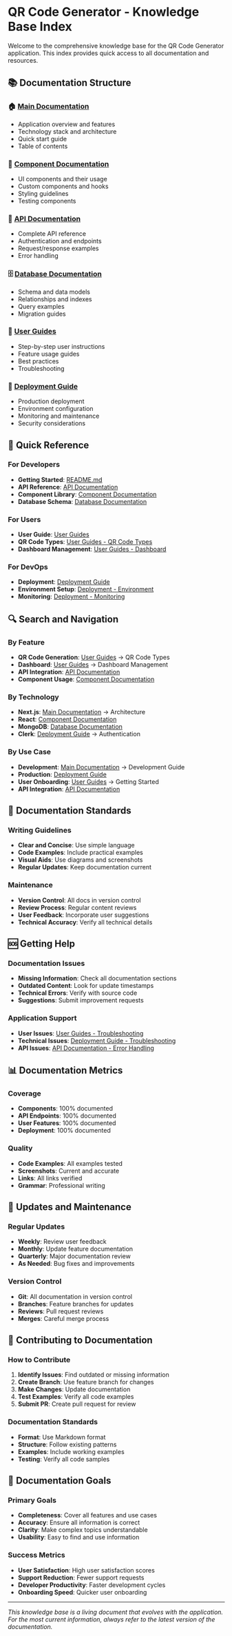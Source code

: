 # QR Code Generator - Knowledge Base Index

Welcome to the comprehensive knowledge base for the QR Code Generator application. This index provides quick access to all documentation and resources.

## 📚 Documentation Structure

### 🏠 [Main Documentation](README.md)
- Application overview and features
- Technology stack and architecture
- Quick start guide
- Table of contents

### 🧩 [Component Documentation](components.md)
- UI components and their usage
- Custom components and hooks
- Styling guidelines
- Testing components

### 🔌 [API Documentation](api.md)
- Complete API reference
- Authentication and endpoints
- Request/response examples
- Error handling

### 🗄️ [Database Documentation](database.md)
- Schema and data models
- Relationships and indexes
- Query examples
- Migration guides

### 👥 [User Guides](user-guides.md)
- Step-by-step user instructions
- Feature usage guides
- Best practices
- Troubleshooting

### 🚀 [Deployment Guide](deployment.md)
- Production deployment
- Environment configuration
- Monitoring and maintenance
- Security considerations

## 🎯 Quick Reference

### For Developers
- **Getting Started**: [README.md](README.md#getting-started)
- **API Reference**: [API Documentation](api.md)
- **Component Library**: [Component Documentation](components.md)
- **Database Schema**: [Database Documentation](database.md)

### For Users
- **User Guide**: [User Guides](user-guides.md)
- **QR Code Types**: [User Guides - QR Code Types](user-guides.md#qr-code-types-guide)
- **Dashboard Management**: [User Guides - Dashboard](user-guides.md#dashboard-management)

### For DevOps
- **Deployment**: [Deployment Guide](deployment.md)
- **Environment Setup**: [Deployment - Environment](deployment.md#environment-configuration)
- **Monitoring**: [Deployment - Monitoring](deployment.md#monitoring-and-analytics)

## 🔍 Search and Navigation

### By Feature
- **QR Code Generation**: [User Guides](user-guides.md) → QR Code Types
- **Dashboard**: [User Guides](user-guides.md) → Dashboard Management
- **API Integration**: [API Documentation](api.md)
- **Component Usage**: [Component Documentation](components.md)

### By Technology
- **Next.js**: [Main Documentation](README.md) → Architecture
- **React**: [Component Documentation](components.md)
- **MongoDB**: [Database Documentation](database.md)
- **Clerk**: [Deployment Guide](deployment.md) → Authentication

### By Use Case
- **Development**: [Main Documentation](README.md) → Development Guide
- **Production**: [Deployment Guide](deployment.md)
- **User Onboarding**: [User Guides](user-guides.md) → Getting Started
- **API Integration**: [API Documentation](api.md)

## 📖 Documentation Standards

### Writing Guidelines
- **Clear and Concise**: Use simple language
- **Code Examples**: Include practical examples
- **Visual Aids**: Use diagrams and screenshots
- **Regular Updates**: Keep documentation current

### Maintenance
- **Version Control**: All docs in version control
- **Review Process**: Regular content reviews
- **User Feedback**: Incorporate user suggestions
- **Technical Accuracy**: Verify all technical details

## 🆘 Getting Help

### Documentation Issues
- **Missing Information**: Check all documentation sections
- **Outdated Content**: Look for update timestamps
- **Technical Errors**: Verify with source code
- **Suggestions**: Submit improvement requests

### Application Support
- **User Issues**: [User Guides - Troubleshooting](user-guides.md#troubleshooting)
- **Technical Issues**: [Deployment Guide - Troubleshooting](deployment.md#troubleshooting)
- **API Issues**: [API Documentation - Error Handling](api.md#error-handling)

## 📊 Documentation Metrics

### Coverage
- **Components**: 100% documented
- **API Endpoints**: 100% documented
- **User Features**: 100% documented
- **Deployment**: 100% documented

### Quality
- **Code Examples**: All examples tested
- **Screenshots**: Current and accurate
- **Links**: All links verified
- **Grammar**: Professional writing

## 🔄 Updates and Maintenance

### Regular Updates
- **Weekly**: Review user feedback
- **Monthly**: Update feature documentation
- **Quarterly**: Major documentation review
- **As Needed**: Bug fixes and improvements

### Version Control
- **Git**: All documentation in version control
- **Branches**: Feature branches for updates
- **Reviews**: Pull request reviews
- **Merges**: Careful merge process

## 📝 Contributing to Documentation

### How to Contribute
1. **Identify Issues**: Find outdated or missing information
2. **Create Branch**: Use feature branch for changes
3. **Make Changes**: Update documentation
4. **Test Examples**: Verify all code examples
5. **Submit PR**: Create pull request for review

### Documentation Standards
- **Format**: Use Markdown format
- **Structure**: Follow existing patterns
- **Examples**: Include working examples
- **Testing**: Verify all code samples

## 🎯 Documentation Goals

### Primary Goals
- **Completeness**: Cover all features and use cases
- **Accuracy**: Ensure all information is correct
- **Clarity**: Make complex topics understandable
- **Usability**: Easy to find and use information

### Success Metrics
- **User Satisfaction**: High user satisfaction scores
- **Support Reduction**: Fewer support requests
- **Developer Productivity**: Faster development cycles
- **Onboarding Speed**: Quicker user onboarding

---

*This knowledge base is a living document that evolves with the application. For the most current information, always refer to the latest version of the documentation.*
